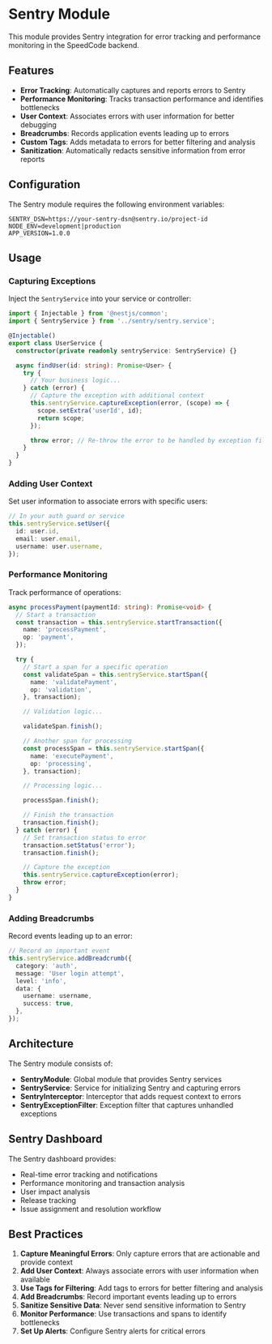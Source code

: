 # Sentry Module

This module provides Sentry integration for error tracking and performance monitoring in the SpeedCode backend.

## Features

- **Error Tracking**: Automatically captures and reports errors to Sentry
- **Performance Monitoring**: Tracks transaction performance and identifies bottlenecks
- **User Context**: Associates errors with user information for better debugging
- **Breadcrumbs**: Records application events leading up to errors
- **Custom Tags**: Adds metadata to errors for better filtering and analysis
- **Sanitization**: Automatically redacts sensitive information from error reports

## Configuration

The Sentry module requires the following environment variables:

```
SENTRY_DSN=https://your-sentry-dsn@sentry.io/project-id
NODE_ENV=development|production
APP_VERSION=1.0.0
```

## Usage

### Capturing Exceptions

Inject the `SentryService` into your service or controller:

```typescript
import { Injectable } from '@nestjs/common';
import { SentryService } from '../sentry/sentry.service';

@Injectable()
export class UserService {
  constructor(private readonly sentryService: SentryService) {}

  async findUser(id: string): Promise<User> {
    try {
      // Your business logic...
    } catch (error) {
      // Capture the exception with additional context
      this.sentryService.captureException(error, (scope) => {
        scope.setExtra('userId', id);
        return scope;
      });

      throw error; // Re-throw the error to be handled by exception filters
    }
  }
}
```

### Adding User Context

Set user information to associate errors with specific users:

```typescript
// In your auth guard or service
this.sentryService.setUser({
  id: user.id,
  email: user.email,
  username: user.username,
});
```

### Performance Monitoring

Track performance of operations:

```typescript
async processPayment(paymentId: string): Promise<void> {
  // Start a transaction
  const transaction = this.sentryService.startTransaction({
    name: 'processPayment',
    op: 'payment',
  });

  try {
    // Start a span for a specific operation
    const validateSpan = this.sentryService.startSpan({
      name: 'validatePayment',
      op: 'validation',
    }, transaction);

    // Validation logic...

    validateSpan.finish();

    // Another span for processing
    const processSpan = this.sentryService.startSpan({
      name: 'executePayment',
      op: 'processing',
    }, transaction);

    // Processing logic...

    processSpan.finish();

    // Finish the transaction
    transaction.finish();
  } catch (error) {
    // Set transaction status to error
    transaction.setStatus('error');
    transaction.finish();

    // Capture the exception
    this.sentryService.captureException(error);
    throw error;
  }
}
```

### Adding Breadcrumbs

Record events leading up to an error:

```typescript
// Record an important event
this.sentryService.addBreadcrumb({
  category: 'auth',
  message: 'User login attempt',
  level: 'info',
  data: {
    username: username,
    success: true,
  },
});
```

## Architecture

The Sentry module consists of:

- **SentryModule**: Global module that provides Sentry services
- **SentryService**: Service for initializing Sentry and capturing errors
- **SentryInterceptor**: Interceptor that adds request context to errors
- **SentryExceptionFilter**: Exception filter that captures unhandled exceptions

## Sentry Dashboard

The Sentry dashboard provides:

- Real-time error tracking and notifications
- Performance monitoring and transaction analysis
- User impact analysis
- Release tracking
- Issue assignment and resolution workflow

## Best Practices

1. **Capture Meaningful Errors**: Only capture errors that are actionable and provide context
2. **Add User Context**: Always associate errors with user information when available
3. **Use Tags for Filtering**: Add tags to errors for better filtering and analysis
4. **Add Breadcrumbs**: Record important events leading up to errors
5. **Sanitize Sensitive Data**: Never send sensitive information to Sentry
6. **Monitor Performance**: Use transactions and spans to identify bottlenecks
7. **Set Up Alerts**: Configure Sentry alerts for critical errors
